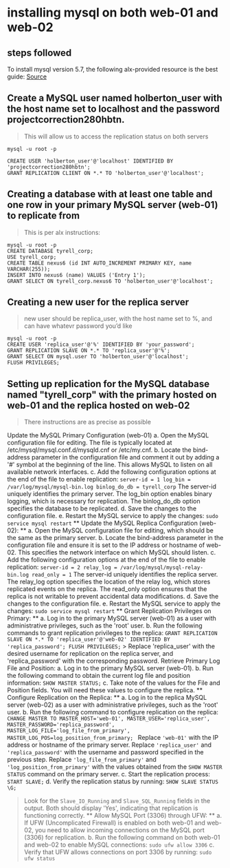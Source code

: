 # installing mysql on both web-01 and web-02

## steps followed

To install mysql version 5.7, the following alx-provided resource is the best guide:
[Source](https://intranet.alxswe.com/concepts/100002)

## Create a MySQL user named holberton_user  with the host name set to localhost and the password projectcorrection280hbtn. 
> This will allow us to access the replication status on both servers

```
mysql -u root -p

CREATE USER 'holberton_user'@'localhost' IDENTIFIED BY 'projectcorrection280hbtn';
GRANT REPLICATION CLIENT ON *.* TO 'holberton_user'@'localhost';
```

## Creating a database with at least one table and one row in your primary MySQL server (web-01) to replicate from
> This is per alx instructions:

```
mysql -u root -p
CREATE DATABASE tyrell_corp;
USE tyrell_corp;
CREATE TABLE nexus6 (id INT AUTO_INCREMENT PRIMARY KEY, name VARCHAR(255));
INSERT INTO nexus6 (name) VALUES ('Entry 1');
GRANT SELECT ON tyrell_corp.nexus6 TO 'holberton_user'@'localhost';
```

## Creating a new user for the replica server
> new user should be replica_user, with the host name set to %, and can have whatevr password you’d like

```
mysql -u root -p
CREATE USER 'replica_user'@'%' IDENTIFIED BY 'your_password';
GRANT REPLICATION SLAVE ON *.* TO 'replica_user'@'%';
GRANT SELECT ON mysql.user TO 'holberton_user'@'localhost';
FLUSH PRIVILEGES;
```

## Setting up replication for the MySQL database named "tyrell_corp" with the primary hosted on web-01 and the replica hosted on web-02
> There instructions are as precise as possible

Update the MySQL Primary Configuration (web-01)
    a. Open the MySQL configuration file for editing. The file is typically located at /etc/mysql/mysql.conf.d/mysqld.cnf or /etc/my.cnf.
    b. Locate the bind-address parameter in the configuration file and comment it out by adding a '#' symbol at the beginning of the line. This allows MySQL to listen on all available network interfaces.
    c. Add the following configuration options at the end of the file to enable replication:
    ```
    server-id = 1
    log_bin = /var/log/mysql/mysql-bin.log
    binlog_do_db = tyrell_corp
    ```
    The server-id uniquely identifies the primary server. The log_bin option enables binary logging, which is necessary for replication. The binlog_do_db option specifies the database to be replicated.
    d. Save the changes to the configuration file.
    e. Restart the MySQL service to apply the changes:
    ```
    sudo service mysql restart
    ```
   **  Update the MySQL Replica Configuration (web-02): **
        a. Open the MySQL configuration file for editing, which should be the same as the primary server.
        b. Locate the bind-address parameter in the configuration file and ensure it is set to the IP address or hostname of web-02. This specifies the network interface on which MySQL should listen.
        c. Add the following configuration options at the end of the file to enable replication:
        ```
        server-id = 2
        relay_log = /var/log/mysql/mysql-relay-bin.log
        read_only = 1
        ```
        The server-id uniquely identifies the replica server. The relay_log option specifies the location of the relay log, which stores replicated events on the replica. The read_only option ensures that the replica is not writable to prevent accidental data modifications.
        d. Save the changes to the configuration file.
        e. Restart the MySQL service to apply the changes:
        ```
        sudo service mysql restart
        ```
        ** Grant Replication Privileges on Primary: **
        a. Log in to the primary MySQL server (web-01) as a user with administrative privileges, such as the 'root' user.
        b. Run the following commands to grant replication privileges to the replica:
        ```
        GRANT REPLICATION SLAVE ON *.* TO 'replica_user'@'web-02' IDENTIFIED BY 'replica_password';
        FLUSH PRIVILEGES;
        ```
        > Replace 'replica_user' with the desired username for replication on the replica server, and 'replica_password' with the corresponding password.
        Retrieve Primary Log File and Position:
        a. Log in to the primary MySQL server (web-01).
        b. Run the following command to obtain the current log file and position information:
        ```
        SHOW MASTER STATUS;
        ```
        c. Take note of the values for the File and Position fields. You will need these values to configure the replica.
        ** Configure Replication on the Replica: **
        a. Log in to the replica MySQL server (web-02) as a user with administrative privileges, such as the 'root' user.
        b. Run the following command to configure replication on the replica:
        ```
        CHANGE MASTER TO MASTER_HOST='web-01', MASTER_USER='replica_user', MASTER_PASSWORD='replica_password', MASTER_LOG_FILE='log_file_from_primary',
        MASTER_LOG_POS=log_position_from_primary; 
        ```
  Replace `'web-01'` with the IP address or hostname of the primary server. Replace `'replica_user'` and `'replica_password'` with the username and password specified in the previous step. Replace `'log_file_from_primary'` and `'log_position_from_primary'` with the values obtained from the `SHOW MASTER STATUS` command on the primary server.
  c. Start the replication process:
  ``` START SLAVE; ```
  d. Verify the replication status by running:
  ``` SHOW SLAVE STATUS \G; ```
 
> Look for the `Slave_IO_Running` and `Slave_SQL_Running` fields in the output. Both should display 'Yes', indicating that replication is functioning correctly.
   **  Allow MySQL Port (3306) through UFW: **
    a. If UFW (Uncomplicated Firewall) is enabled on both web-01 and web-02, you need to allow incoming connections on the MySQL port (3306) for replication.
    b. Run the following command on both web-01 and web-02 to enable MySQL connections:
    ``` sudo ufw allow 3306 ```
    c. Verify that UFW allows connections on port 3306 by running:
    ``` sudo ufw status ```
